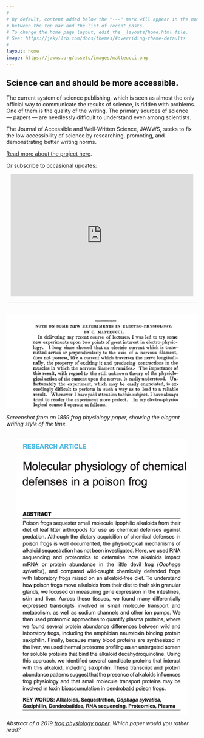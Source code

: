 ```yaml
---
#
# By default, content added below the "---" mark will appear in the home page
# between the top bar and the list of recent posts.
# To change the home page layout, edit the _layouts/home.html file.
# See: https://jekyllrb.com/docs/themes/#overriding-theme-defaults
#
layout: home
image: https://jawws.org/assets/images/matteucci.png
---
```


## Science can and should be more accessible.

The current system of science publishing, which is seen as almost the only official way to communicate the results of science, is ridden with problems. One of them is the quality of the writing. The primary sources of science — papers — are needlessly difficult to understand even among scientists.

The Journal of Accessible and Well-Written Science, JAWWS, seeks to fix the low accessibility of science by researching, promoting, and demonstrating better writing norms. 

[Read more about the project here](/about).

Or subscribe to occasional updates:

<iframe src="https://jawws.substack.com/embed" width="480" height="320" style="border:1px solid #EEE; background:white; display:block; margin:auto;" frameborder="0" scrolling="no"></iframe>

---

<br>

<img src="/assets/images/matteucci.png">

*Screenshot from an 1859 frog physiology paper, showing the elegant writing style of the time.*

<br>

<img src="/assets/images/modern frog paper.png" width=450px style="display:block; margin:auto;">

*Abstract of a 2019 [frog physiology paper](https://journals.biologists.com/jeb/article/222/12/jeb204149/20404/Molecular-physiology-of-chemical-defenses-in-a). Which paper would you rather read?*